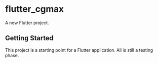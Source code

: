 # flutter_cgmax

A new Flutter project.

## Getting Started

This project is a starting point for a Flutter application.
All is still a testing phase.

